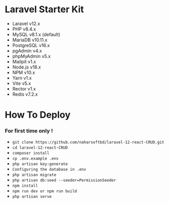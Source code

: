 # Laravel Starter Kit
- Laravel v12.x
- PHP v8.4.x
- MySQL v8.1.x (default)
- MariaDB v10.11.x
- PostgreSQL v16.x
- pgAdmin v4.x
- phpMyAdmin v5.x
- Mailpit v1.x
- Node.js v18.x
- NPM v10.x
- Yarn v1.x
- Vite v5.x
- Rector v1.x
- Redis v7.2.x

# How To Deploy

### For first time only !
- `git clone https://github.com/naharsoftbd/laravel-12-react-CRUD.git`
- `cd laravel-12-react-CRUD`
- `composer install`
- `cp .env.example .env`
- `php artisan key:generate`
- `Configuring the database in .env`
- `php artisan migrate`
- `php artisan db:seed --seeder=PermissionSeeder`
- `npm install`
- `npm run dev or npm run build`
- `php artisan serve`



